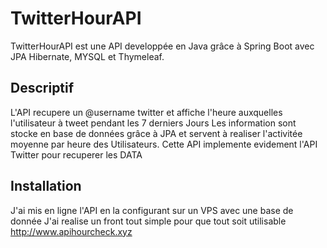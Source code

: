 # TwitterHourAPI

TwitterHourAPI est une API developpée en Java grâce à Spring Boot avec JPA  Hibernate, MYSQL et Thymeleaf.

## Descriptif 

L'API recupere un @username twitter et affiche l'heure auxquelles l'utilisateur à tweet pendant les 7 derniers Jours
Les information sont stocke en base de données grâce à JPA et servent à realiser l'activitée moyenne par heure des Utilisateurs.
Cette API implemente evidement l'API Twitter pour recuperer les DATA

## Installation 

J'ai mis en ligne l'API en la configurant sur un VPS avec une base de donnée
J'ai realise un front tout simple pour que tout soit utilisable 
http://www.apihourcheck.xyz

